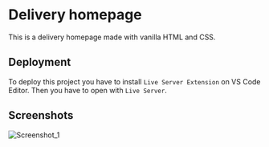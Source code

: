 
# Delivery homepage

This is a delivery homepage made with vanilla HTML and CSS.

## Deployment

To deploy this project you have to install `Live Server Extension` on VS Code Editor.
Then you have to open with `Live Server`.


## Screenshots

![Screenshot_1](https://user-images.githubusercontent.com/24994281/153287002-71964741-d65d-4e82-b46c-fa69ebc1e72c.jpg)

